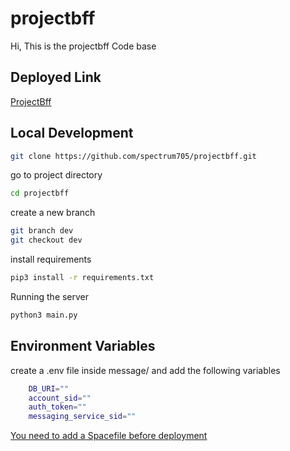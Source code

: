 # projectbff



Hi, This is  the projectbff Code base


## Deployed Link


[ProjectBff](https://tinyurl.com/projectbffs)



## Local Development
```bash
git clone https://github.com/spectrum705/projectbff.git
```
go to project directory
```bash
cd projectbff
```

create a new branch 
```bash 
git branch dev
git checkout dev
```

install requirements
```bash
pip3 install -r requirements.txt
```
Running the server
```bash
python3 main.py
```
## Environment Variables

create a .env file inside message/ and add the following variables
```bash
    DB_URI=""
    account_sid=""
    auth_token=""
    messaging_service_sid=""
```

[You need to add a Spacefile before deployment](https://deta.space/docs/en/reference/spacefile)